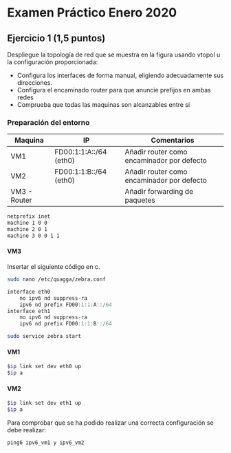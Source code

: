 # Examen Práctico Enero 2020
## Ejercicio 1 (1,5 puntos)
Despliegue la topología de red que se muestra en la figura usando vtopol u la configuración proporcionada: 
- Configura los interfaces de forma manual, eligiendo adecuadamente sus direcciones.
- Configura el encaminado router para que anuncie prefijos en ambas redes
- Comprueba que todas las maquinas son alcanzables entre si

### Preparación del entorno
|Maquina| IP | Comentarios
|--|--|--|
| VM1 | FD00:1:1:A::/64 (eth0)|Añadir router como encaminador por defecto |
| VM2 | FD00:1:1:B::/64 (eth0)| Añadir router como encaminador por defecto|
| VM3 - Router |  | Añadir forwarding de paquetes |

```bash
netprefix inet
machine 1 0 0
machine 2 0 1
machine 3 0 0 1 1
```
#### VM3
Insertar el siguiente código en c.
```bash
sudo nano /etc/quagga/zebra.conf 
```
```c
interface eth0
	no ipv6 nd suppress-ra
	ipv6 nd prefix FD00:1:1:A::/64
interface eth1
	no ipv6 nd suppress-ra
	ipv6 nd prefix FD00:1:1:B::/64
```
```bash
sudo service zebra start
```

#### VM1
```bash
$ip link set dev eth0 up
$ip a
```
#### VM2
```bash
$ip link set dev eth1 up
$ip a
```
Para comprobar que se ha podido realizar una correcta configuración se debe realizar:
```c
ping6 ipv6_vm1 y ipv6_vm2
```

<!--stackedit_data:
eyJoaXN0b3J5IjpbMTMwMTkxNDcyLDI4NTY2OTYxMl19
-->